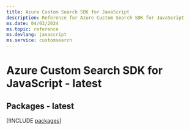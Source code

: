 ```yaml
---
title: Azure Custom Search SDK for JavaScript
description: Reference for Azure Custom Search SDK for JavaScript
ms.date: 04/03/2024
ms.topic: reference
ms.devlang: javascript
ms.service: customsearch
---
```

# Azure Custom Search SDK for JavaScript - latest
## Packages - latest
[!INCLUDE [packages](custom-search-index.md)]